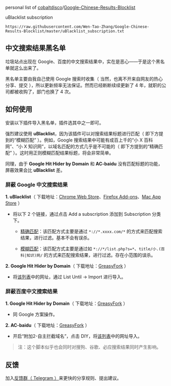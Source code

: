 personal list of [cobaltdisco](https://github.com/cobaltdisco)/[Google-Chinese-Results-Blocklist](https://github.com/cobaltdisco/Google-Chinese-Results-Blocklist)

uBlacklist subscription

```
https://raw.githubusercontent.com/Wen-Tao-Zhang/Google-Chinese-Results-Blocklist/master/uBlacklist_subscription.txt
```



## 中文搜索结果黑名单

垃圾站点出现在 Google、百度的中文搜索结果中，实在是恶心——于是这个黑名单就这么出来了。

黑名单主要由我自己使用 Google 搜索时收集（ 当然，也离不开来自网友的热心分享、提交 ），所以更新频率无法保证。然而已经断断续续更新了 4 年，就职的公司都被收购了，部门也换了 4 次。

## 如何使用

安装以下插件导入黑名单，插件选其中之一即可。

强烈建议使用 **uBlacklist**，因为该插件可以对搜索结果标题进行匹配（ 即下方提到的“模糊匹配” ）。例如，Google 搜索结果中可能有成百上千的“小 X 百科网”、“小 X 知识网”，以域名匹配的方式几乎是不可能的（ 即下方提到的“精确匹配” ）。这时用正则模糊匹配结果标题，将会非常简单。

同理，由于 **Google Hit Hider by Domain** 和 **AC-baidu** 没有匹配标题的功能，屏蔽效果会比 **uBlacklist** 差。

### 屏蔽 Google 中文搜索结果

**1. uBlacklist**（ 下载地址：[Chrome Web Store](https://chrome.google.com/webstore/detail/ublacklist/pncfbmialoiaghdehhbnbhkkgmjanfhe)、[Firefox Add-ons](https://addons.mozilla.org/en-US/firefox/addon/ublacklist/)、[Mac App Store](https://apps.apple.com/app/ublacklist-for-safari/id1547912640) ）
- 将以下 2 个链接，通过点击 Add a subscription 添加到 Subscription 分类下。


  - [精确匹配](https://raw.githubusercontent.com/cobaltdisco/Google-Chinese-Results-Blocklist/master/uBlacklist_subscription.txt)：该匹配方式主要是通过 `*://*.xxxx.com/*` 的方式来匹配搜索结果，进行过滤。基本不会有误杀。

  - [模糊匹配](https://raw.githubusercontent.com/cobaltdisco/Google-Chinese-Results-Blocklist/master/uBlacklist_match_patterns.txt)：该匹配方式主要是通过如 `*://*/list.php?s=*`、`title/小.(百科|知识)网/` 的方式来匹配搜索结果，进行过滤。存在小范围的误杀。

**2. Google Hit Hider by Domain**（ 下载地址：[GreasyFork](https://greasyfork.org/zh-CN/scripts/1682-google-hit-hider-by-domain-search-filter-block-sites) ） 

- 将[该列表](https://raw.githubusercontent.com/cobaltdisco/Google-Chinese-Results-Blocklist/master/GHHbD_perma_ban_list.txt)中的网址，通过 List Until -> Import 进行导入。


### 屏蔽百度中文搜索结果

**1. Google Hit Hider by Domain**（ 下载地址：[GreasyFork](https://greasyfork.org/zh-CN/scripts/1682-google-hit-hider-by-domain-search-filter-block-sites) ） 

- 同 Google 方案操作。

**2. AC-baidu**（ 下载地址：[GreasyFork](https://greasyfork.org/zh-CN/scripts/14178-ac-baidu-%E9%87%8D%E5%AE%9A%E5%90%91%E4%BC%98%E5%8C%96%E7%99%BE%E5%BA%A6%E6%90%9C%E7%8B%97%E8%B0%B7%E6%AD%8C%E5%BF%85%E5%BA%94%E6%90%9C%E7%B4%A2-favicon-%E5%8F%8C%E5%88%97) ）

- 开启“附加2-自主拦截域名”，点击 DIY，将[该列表](https://raw.githubusercontent.com/cobaltdisco/Google-Chinese-Results-Blocklist/master/GHHbD_perma_ban_list.txt)中的网址导入。
> 注：这个脚本似乎也会同时对搜狗、谷歌、必应搜索结果同时产生影响。

## 反馈

加入[反馈群（ Telegram ）](https://t.me/joinchat/RvNfBLYhVPxhODA1)来更快的分享规则、提出建议。
